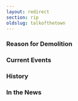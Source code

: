 ```yaml
---
layout: redirect
section: rip
oldslug: talkofthetown 
---
```


### Reason for Demolition


### Current Events


### History


### In the News
